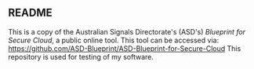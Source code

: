 ## README

This is a copy of the Australian Signals Directorate's (ASD's) *Blueprint for Secure Cloud*, a public online tool. This tool can be accessed via: https://github.com/ASD-Blueprint/ASD-Blueprint-for-Secure-Cloud
This repository is used for testing of my software.

